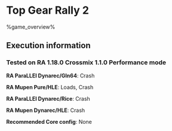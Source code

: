 # Top Gear Rally 2 

%game_overview%

## Execution information

### Tested on RA 1.18.0 Crossmix 1.1.0 Performance mode

**RA ParaLLEl Dynarec/Gln64**: Crash

**RA Mupen Pure/HLE**: Loads, Crash

**RA ParaLLEl Dynarec/Rice**: Crash

**RA Mupen Dynarec/HLE**: Crash

**Recommended Core config**: None
